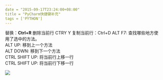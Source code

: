 ```yaml
---
date = "2015-09-17T23:24:00+08:00"
title = "PyCharm快捷键补充"
tags = ['PYTHON']
---
```


替换：**Ctrl+R**
删除当前行 CTRY Y
复制当前行：Ctrl+D
ALT F7: 查找哪些地方使用了选中的方法。  
ALT UP:  移到上一个方法  
ALT DOWN: 移到下一个方法  
CTRL SHIFT UP: 将当前行上移一行  
CTRL SHIFT UP: 将当前行下移一行

![](~/快捷键.png)